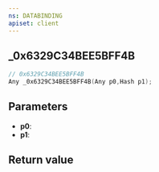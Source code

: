 ```yaml
---
ns: DATABINDING
apiset: client
---
```

## _0x6329C34BEE5BFF4B

```c
// 0x6329C34BEE5BFF4B
Any _0x6329C34BEE5BFF4B(Any p0,Hash p1);
```


## Parameters
* **p0**:
* **p1**:

## Return value